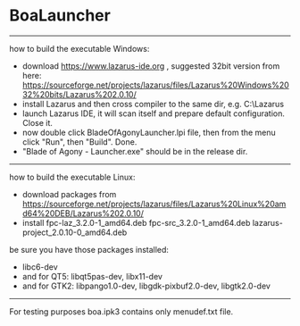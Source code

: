 # BoaLauncher
---
how to build the executable Windows:
- download https://www.lazarus-ide.org , suggested 32bit version from here: https://sourceforge.net/projects/lazarus/files/Lazarus%20Windows%2032%20bits/Lazarus%202.0.10/
- install Lazarus and then cross compiler to the same dir, e.g. C:\Lazarus
- launch Lazarus IDE, it will scan itself and prepare default configuration. Close it.
- now double click BladeOfAgonyLauncher.lpi file, then from the menu click "Run", then "Build". Done.
- "Blade of Agony - Launcher.exe" should be in the release dir.
---
how to build the executable Linux:
- download packages from https://sourceforge.net/projects/lazarus/files/Lazarus%20Linux%20amd64%20DEB/Lazarus%202.0.10/
- install
fpc-laz_3.2.0-1_amd64.deb
fpc-src_3.2.0-1_amd64.deb
lazarus-project_2.0.10-0_amd64.deb

be sure you have those packages installed:
- libc6-dev 
- and for QT5: libqt5pas-dev, libx11-dev
- and for GTK2: libpango1.0-dev, libgdk-pixbuf2.0-dev, libgtk2.0-dev
---
For testing purposes boa.ipk3 contains only menudef.txt file.
